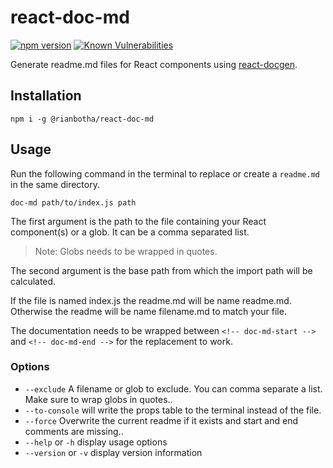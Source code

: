 # react-doc-md

[![npm version](https://img.shields.io/npm/v/%40rianbotha%2Freact-doc-md.svg?style=flat)](https://www.npmjs.com/package/%40rianbotha%2Freact-doc-md)
[![Known Vulnerabilities](https://snyk.io/test/github/rianbotha/react-doc-md/badge.svg?targetFile=package.json)](https://snyk.io/test/github/rianbotha/react-doc-md?targetFile=package.json)

Generate readme.md files for React components using [react-docgen][].

[react-docgen]: https://github.com/reactjs/react-docgen

## Installation
```
npm i -g @rianbotha/react-doc-md
```

## Usage
Run the following command in the terminal to replace or create a `readme.md` in the same directory.
```
doc-md path/to/index.js path
```
The first argument is the path to the file containing your React component(s) or a glob. It can be a comma separated list.

> Note: Globs needs to be wrapped in quotes.

The second argument is the base path from which the import path will be calculated.

If the file is named index.js the readme.md will be name readme.md. Otherwise the readme will be name filename.md to match your file.

The documentation needs to be wrapped between `<!-- doc-md-start -->` and `<!-- doc-md-end -->` for the replacement to work.

### Options

* `--exclude` A filename or glob to exclude. You can comma separate a list. Make sure to wrap globs in quotes..
* `--to-console` will write the props table to the terminal instead of the file.
* `--force` Overwrite the current readme if it exists and start and end comments are missing..
* `--help` or `-h` display usage options
* `--version` or `-v` display version information
